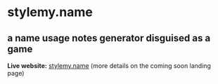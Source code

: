 # stylemy.name
## a name usage notes generator disguised as a game

**Live website:** [stylemy.name](http://stylemy.name/) (more details on the coming soon landing page)

